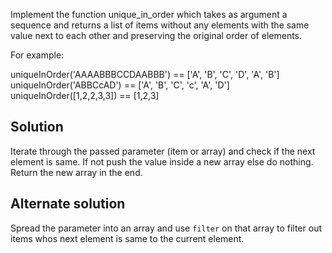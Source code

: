 Implement the function unique_in_order which takes as argument a sequence and returns a list of items without any elements with the same value next to each other and preserving the original order of elements.

For example:

uniqueInOrder('AAAABBBCCDAABBB') == ['A', 'B', 'C', 'D', 'A', 'B']
uniqueInOrder('ABBCcAD')         == ['A', 'B', 'C', 'c', 'A', 'D']
uniqueInOrder([1,2,2,3,3])       == [1,2,3]

## Solution
Iterate through the passed parameter (item or array) and check if the next element is same. If not push the value inside a new array else do nothing. Return the new array in the end.

## Alternate solution
Spread the parameter into an array and use `filter` on that array to filter out items whos next element is same to the current element.
